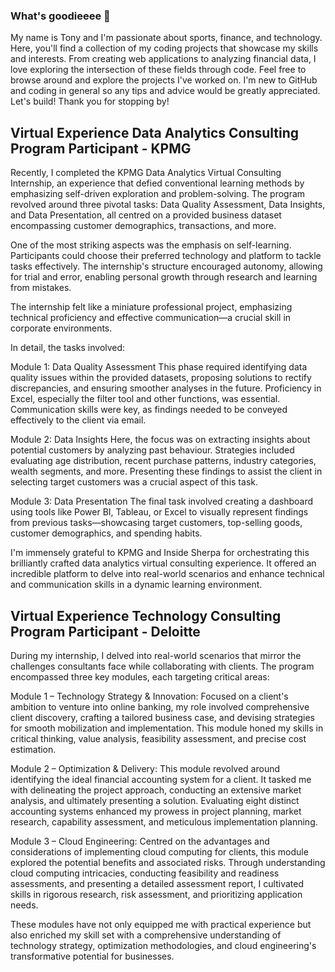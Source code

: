 ### What's goodieeee 👋
My name is Tony and I'm passionate about sports, finance, and technology. Here, you'll find a collection of my coding projects that showcase my skills and interests. From creating web applications to analyzing financial data, I love exploring the intersection of these fields through code. Feel free to browse around and explore the projects I've worked on. I'm new to GitHub and coding in general so any tips and advice would be greatly appreciated. Let's build! Thank you for stopping by!

## Virtual Experience Data Analytics Consulting Program Participant - KPMG
Recently, I completed the KPMG Data Analytics Virtual Consulting Internship, an experience that defied conventional learning methods by emphasizing self-driven exploration and problem-solving. The program revolved around three pivotal tasks: Data Quality Assessment, Data Insights, and Data Presentation, all centred on a provided business dataset encompassing customer demographics, transactions, and more.

One of the most striking aspects was the emphasis on self-learning. Participants could choose their preferred technology and platform to tackle tasks effectively. The internship's structure encouraged autonomy, allowing for trial and error, enabling personal growth through research and learning from mistakes.

The internship felt like a miniature professional project, emphasizing technical proficiency and effective communication—a crucial skill in corporate environments.

In detail, the tasks involved:

Module 1: Data Quality Assessment
This phase required identifying data quality issues within the provided datasets, proposing solutions to rectify discrepancies, and ensuring smoother analyses in the future. Proficiency in Excel, especially the filter tool and other functions, was essential. Communication skills were key, as findings needed to be conveyed effectively to the client via email.

Module 2: Data Insights
Here, the focus was on extracting insights about potential customers by analyzing past behaviour. Strategies included evaluating age distribution, recent purchase patterns, industry categories, wealth segments, and more. Presenting these findings to assist the client in selecting target customers was a crucial aspect of this task.

Module 3: Data Presentation
The final task involved creating a dashboard using tools like Power BI, Tableau, or Excel to visually represent findings from previous tasks—showcasing target customers, top-selling goods, customer demographics, and spending habits.

I'm immensely grateful to KPMG and Inside Sherpa for orchestrating this brilliantly crafted data analytics virtual consulting experience. It offered an incredible platform to delve into real-world scenarios and enhance technical and communication skills in a dynamic learning environment.

## Virtual Experience Technology Consulting Program Participant -  Deloitte
During my internship, I delved into real-world scenarios that mirror the challenges consultants face while collaborating with clients. The program encompassed three key modules, each targeting critical areas:

Module 1 – Technology Strategy & Innovation:
Focused on a client's ambition to venture into online banking, my role involved comprehensive client discovery, crafting a tailored business case, and devising strategies for smooth mobilization and implementation. This module honed my skills in critical thinking, value analysis, feasibility assessment, and precise cost estimation.

Module 2 – Optimization & Delivery:
This module revolved around identifying the ideal financial accounting system for a client. It tasked me with delineating the project approach, conducting an extensive market analysis, and ultimately presenting a solution. Evaluating eight distinct accounting systems enhanced my prowess in project planning, market research, capability assessment, and meticulous implementation planning.

Module 3 – Cloud Engineering:
Centred on the advantages and considerations of implementing cloud computing for clients, this module explored the potential benefits and associated risks. Through understanding cloud computing intricacies, conducting feasibility and readiness assessments, and presenting a detailed assessment report, I cultivated skills in rigorous research, risk assessment, and prioritizing application needs.

These modules have not only equipped me with practical experience but also enriched my skill set with a comprehensive understanding of technology strategy, optimization methodologies, and cloud engineering's transformative potential for businesses.
